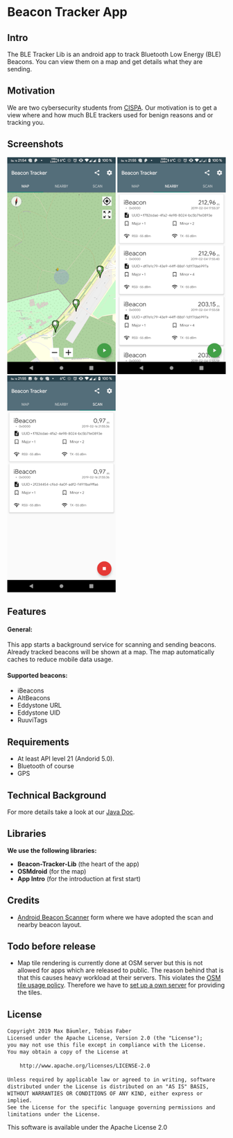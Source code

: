 # Beacon Tracker App #
## Intro ##
The BLE Tracker Lib is an android app to track Bluetooth Low Energy (BLE) Beacons. You can view them on a map and get details what they are sending.

## Motivation ##
We are two cybersecurity students from [CISPA](https://cispa.saarland/). Our motivation is to get a view where and how much BLE trackers used for benign reasons and or tracking you. 

## Screenshots ##
<img src="https://github.com/be-mler/Beacon-Tracker-App/blob/master/screenshots/map.png?raw=true" height="500">
<img src="https://github.com/be-mler/Beacon-Tracker-App/blob/master/screenshots/nearby.png?raw=true" height="500">
<img src="https://github.com/be-mler/Beacon-Tracker-App/blob/master/screenshots/scan.png?raw=true" height="500">

## Features ##
#### General: ####
This app starts a background service for scanning and sending beacons.
Already tracked beacons will be shown at a map.
The map automatically caches to reduce mobile data usage.

#### Supported beacons: ####
- iBeacons 
- AltBeacons
- Eddystone URL 
- Eddystone UID
- RuuviTags
## Requirements ##
- At least API level 21 (Andorid 5.0).
- Bluetooth of course
- GPS


## Technical Background ##
For more details take a look at our [Java Doc](https://be-mler.github.io/Beacon-Tracker-App/).

## Libraries ##
**We use the following libraries:**
- **Beacon-Tracker-Lib** (the heart of the app)
- **OSMdroid** (for the map)
- **App Intro** (for the introduction at first start)

## Credits ##
- [Android Beacon Scanner](https://github.com/Bridouille/android-beacon-scanner) form where we have adopted the scan and nearby beacon layout.

## Todo before release ##
- Map tile rendering is currently done at OSM server but this is not allowed for apps which are released to public. The reason behind that is that this causes heavy workload at their servers. This violates the [OSM tile usage policy](https://operations.osmfoundation.org/policies/tiles/).
Therefore we have to [set up a own server](https://switch2osm.org/serving-tiles/) for providing the tiles.

## License ##
	Copyright 2019 Max Bäumler, Tobias Faber
	Licensed under the Apache License, Version 2.0 (the "License");
    you may not use this file except in compliance with the License.
    You may obtain a copy of the License at

        http://www.apache.org/licenses/LICENSE-2.0

    Unless required by applicable law or agreed to in writing, software
    distributed under the License is distributed on an "AS IS" BASIS,
    WITHOUT WARRANTIES OR CONDITIONS OF ANY KIND, either express or implied.
    See the License for the specific language governing permissions and
    limitations under the License.

This software is available under the Apache License 2.0